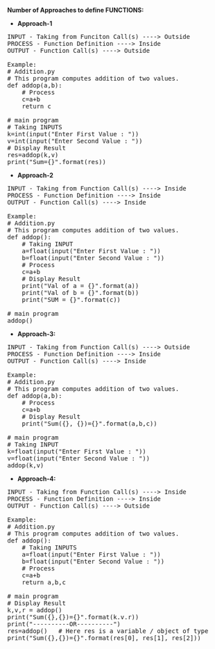 **Number of Approaches to define FUNCTIONS:**
- **Approach-1**
<pre>
INPUT - Taking from Funciton Call(s) ----> Outside
PROCESS - Function Definition ----> Inside
OUTPUT - Function Call(s) ----> Outside

Example:
# Addition.py
# This program computes addition of two values.
def addop(a,b):
    # Process
    c=a+b
    return c
    
# main program
# Taking INPUTS
k=int(input("Enter First Value : "))
v=int(input("Enter Second Value : "))
# Display Result
res=addop(k,v)
print("Sum={}".format(res))</pre>

- **Approach-2**
<pre>
INPUT - Taking from Function Call(s) ----> Inside
PROCESS - Function Definition ----> Inside
OUTPUT - Function Call(s) ----> Inside

Example:
# Addition.py
# This program computes addition of two values.
def addop():
    # Taking INPUT
    a=float(input("Enter First Value : "))
    b=float(input("Enter Second Value : "))
    # Process
    c=a+b
    # Display Result
    print("Val of a = {}".format(a))
    print("Val of b = {}".format(b))
    print("SUM = {}".format(c))
    
# main program
addop()</pre>

- **Approach-3:**
<pre>
INPUT - Taking from Function Call(s) ----> Outside
PROCESS - Function Definition ----> Inside
OUTPUT - Function Call(s) ----> Inside

Example:
# Addition.py
# This program computes addition of two values.
def addop(a,b):
    # Process
    c=a+b
    # Display Result
    print("Sum({}, {})={}".format(a,b,c))
    
# main program
# Taking INPUT
k=float(input("Enter First Value : "))
v=float(input("Enter Second Value : "))
addop(k,v)</pre>

- **Approach-4:**
<pre>
INPUT - Taking from Function Call(s) ----> Inside
PROCESS - Function Definition ----> Inside
OUTPUT - Function Call(s) ----> Outside

Example:
# Addition.py
# This program computes addition of two values.
def addop():
    # Taking INPUTS
    a=float(input("Enter First Value : "))
    b=float(input("Enter Second Value : "))
    # Process
    c=a+b
    return a,b,c
    
# main program
# Display Result
k,v,r = addop()
print("Sum({},{})={}".format(k.v.r))
print("----------OR----------")
res=addop()   # Here res is a variable / object of type <class, 'tuple'>
print("Sum({},{})={}".format(res[0], res[1], res[2]))</pre>
